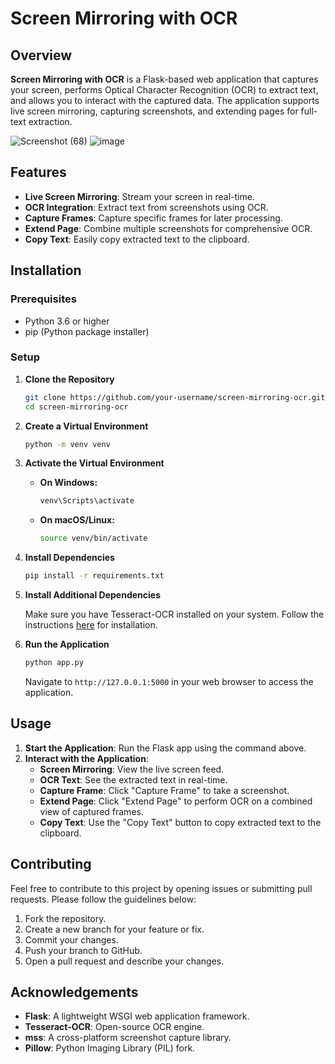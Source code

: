
# Screen Mirroring with OCR

## Overview

**Screen Mirroring with OCR** is a Flask-based web application that captures your screen, performs Optical Character Recognition (OCR) to extract text, and allows you to interact with the captured data. The application supports live screen mirroring, capturing screenshots, and extending pages for full-text extraction.


![Screenshot (68)](https://github.com/user-attachments/assets/8a0d0ffa-413a-4d03-9023-77f136f5aca5)
![image](https://github.com/user-attachments/assets/1f67bb4a-adab-4ae9-a5ef-61d7154ab3d8)

## Features

- **Live Screen Mirroring**: Stream your screen in real-time.
- **OCR Integration**: Extract text from screenshots using OCR.
- **Capture Frames**: Capture specific frames for later processing.
- **Extend Page**: Combine multiple screenshots for comprehensive OCR.
- **Copy Text**: Easily copy extracted text to the clipboard.

## Installation

### Prerequisites

- Python 3.6 or higher
- pip (Python package installer)

### Setup

1. **Clone the Repository**

   ```bash
   git clone https://github.com/your-username/screen-mirroring-ocr.git
   cd screen-mirroring-ocr
   ```

2. **Create a Virtual Environment**

   ```bash
   python -m venv venv
   ```

3. **Activate the Virtual Environment**

   - **On Windows:**

     ```bash
     venv\Scripts\activate
     ```

   - **On macOS/Linux:**

     ```bash
     source venv/bin/activate
     ```

4. **Install Dependencies**

   ```bash
   pip install -r requirements.txt
   ```

5. **Install Additional Dependencies**

   Make sure you have Tesseract-OCR installed on your system. Follow the instructions [here](https://github.com/tesseract-ocr/tesseract) for installation.

6. **Run the Application**

   ```bash
   python app.py
   ```

   Navigate to `http://127.0.0.1:5000` in your web browser to access the application.

## Usage

1. **Start the Application**: Run the Flask app using the command above.
2. **Interact with the Application**:
   - **Screen Mirroring**: View the live screen feed.
   - **OCR Text**: See the extracted text in real-time.
   - **Capture Frame**: Click "Capture Frame" to take a screenshot.
   - **Extend Page**: Click "Extend Page" to perform OCR on a combined view of captured frames.
   - **Copy Text**: Use the "Copy Text" button to copy extracted text to the clipboard.

## Contributing

Feel free to contribute to this project by opening issues or submitting pull requests. Please follow the guidelines below:

1. Fork the repository.
2. Create a new branch for your feature or fix.
3. Commit your changes.
4. Push your branch to GitHub.
5. Open a pull request and describe your changes.



## Acknowledgements

- **Flask**: A lightweight WSGI web application framework.
- **Tesseract-OCR**: Open-source OCR engine.
- **mss**: A cross-platform screenshot capture library.
- **Pillow**: Python Imaging Library (PIL) fork.

